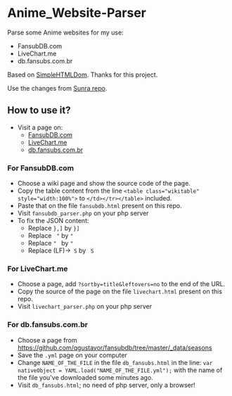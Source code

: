 # Anime_Website-Parser

Parse some Anime websites for my use:
 * FansubDB.com
 * LiveChart.me
 * db.fansubs.com.br

Based on [SimpleHTMLDom](https://sourceforge.net/projects/simplehtmldom/). Thanks for this project.

Use the changes from [Sunra repo](https://github.com/sunra/php-simple-html-dom-parser/blob/master/Src/Sunra/PhpSimple/simplehtmldom_1_5/simple_html_dom.php).

## How to use it?

 - Visit a page on:
   - [FansubDB.com](https://fansubdb.com) 
   - [LiveChart.me](https://www.livechart.me)
   - [db.fansubs.com.br](https://db.fansubs.com.br)
 
 ### For FansubDB.com
 
  - Choose a wiki page and show the source code of the page.
  - Copy the table content from the line `<table class="wikitable" style="width:100%">` to `</td></tr></table>` included.
  - Paste that on the file `fansubdb.html` present on this repo.
  - Visit `fansubdb_parser.php` on your php server
  - To fix the JSON content:
     - Replace `},]` by `}]`
     - Replace ` "` by `"`
     - Replace `" ` by `"`
     - Replace (LF)->` S`  by ` S`
 
 ### For LiveChart.me
 
  - Choose a page, add `?sortby=title&leftovers=no` to the end of the URL.
  - Copy the source of the page on the file `livechart.html` present on this repo.
  - Visit `livechart_parser.php` on your php server
  
  ### For db.fansubs.com.br
  
   - Choose a page from https://github.com/qgustavor/fansubdb/tree/master/_data/seasons
   - Save the `.yml` page on your computer
   - Change `NAME_OF_THE_FILE` in the file `db_fansubs.html` in the line: `var nativeObject = YAML.load("NAME_OF_THE_FILE.yml");` with the name of the file you've downloaded some minutes ago.
   - Visit `db_fansubs.html`; no need of php server, only a browser!
